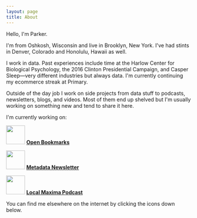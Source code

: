 ```yaml
---
layout: page
title: About
---
```


Hello, I'm Parker.

I'm from Oshkosh, Wisconsin and live in Brooklyn, New York. I've had stints in Denver, Colorado and Honolulu, Hawaii as well.

I work in data. Past experiences include time at the Harlow Center for Biological Psychology, the 2016 Clinton Presidential Campaign, and Casper Sleep—very different industries but always data. I'm currently continuing my ecommerce streak at Primary.

Outside of the day job I work on side projects from data stuff to podcasts, newsletters, blogs, and videos. Most of them end up shelved but I'm usually working on something new and tend to share it here.

I'm currently working on:

[<img src="https://pdtenpas.github.io/img/bookmark_con.png" width="51" height="51" />](https://pdtenpas.github.io/2019-06-11-open-bookmarks/) [**Open Bookmarks**](https://pdtenpas.github.io/2019-06-11-open-bookmarks/)

[<img src="https://pdtenpas.github.io/img/eye_con.png" width="51" height="51" />](https://metadata.substack.com/about/) [**Metadata Newsletter**](https://metadata.substack.com/about/)

[<img src="https://pdtenpas.github.io/img/lm_con.png" width="51" height="51" />](https://pdtenpas.github.io/pages/podcast/) [**Local Maxima Podcast**](https://pdtenpas.github.io/pages/podcast/)

You can find me elsewhere on the internet by clicking the icons down below.
